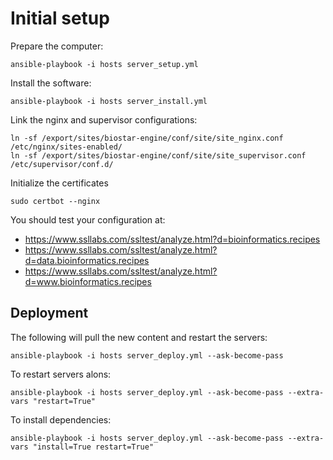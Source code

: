 # Initial setup

Prepare the computer:

    ansible-playbook -i hosts server_setup.yml

Install the software:

    ansible-playbook -i hosts server_install.yml

Link the nginx and supervisor configurations:

    ln -sf /export/sites/biostar-engine/conf/site/site_nginx.conf /etc/nginx/sites-enabled/
    ln -sf /export/sites/biostar-engine/conf/site/site_supervisor.conf /etc/supervisor/conf.d/ 
        
Initialize the certificates

    sudo certbot --nginx

You should test your configuration at:

* https://www.ssllabs.com/ssltest/analyze.html?d=bioinformatics.recipes
* https://www.ssllabs.com/ssltest/analyze.html?d=data.bioinformatics.recipes
* https://www.ssllabs.com/ssltest/analyze.html?d=www.bioinformatics.recipes

## Deployment

The following will pull the new content and restart the servers:

    ansible-playbook -i hosts server_deploy.yml --ask-become-pass


To restart servers alons:

    ansible-playbook -i hosts server_deploy.yml --ask-become-pass --extra-vars "restart=True"


To install dependencies:

    ansible-playbook -i hosts server_deploy.yml --ask-become-pass --extra-vars "install=True restart=True"


